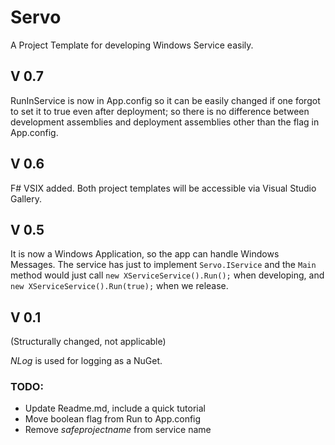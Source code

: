 Servo
=====

A Project Template for developing Windows Service easily.

## V 0.7

RunInService is now in App.config so it can be easily changed if one forgot to set it to true even after deployment; so there is no difference between development assemblies and deployment assemblies other than the flag in App.config.

## V 0.6

F# VSIX added. Both project templates will be accessible via Visual Studio Gallery.

## V 0.5

It is now a Windows Application, so the app can handle Windows Messages. The service has just to implement ```Servo.IService``` and the ```Main``` method would just call ```new XServiceService().Run();``` when developing, and ```new XServiceService().Run(true);``` when we release.

## V 0.1

(Structurally changed, not applicable)

_NLog_ is used for logging as a NuGet.
### TODO:

- Update Readme.md, include a quick tutorial
- Move boolean flag from Run to App.config
- Remove $safeprojectname$ from service name

